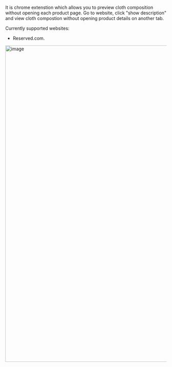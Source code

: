 It is chrome extenstion which allows you to preview cloth composition without opening each product page. Go to website, click "show description" and view cloth compostion without opening product details on another tab.

Currently supported websites:
* Reserved.com.

<img width="2038" height="985" alt="image" src="https://github.com/user-attachments/assets/74f2066a-a142-4bc1-acbe-577768daed44" />

